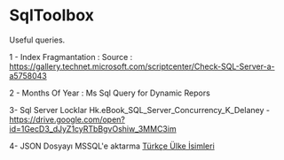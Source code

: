 # SqlToolbox
Useful queries.

1 - Index Fragmantation : Source : https://gallery.technet.microsoft.com/scriptcenter/Check-SQL-Server-a-a5758043 

2 - Months Of Year : Ms Sql Query for Dynamic Repors

3-  Sql Server Locklar Hk.eBook_SQL_Server_Concurrency_K_Delaney -  https://drive.google.com/open?id=1GecD3_dJyZ1cyRTbBgvOshiw_3MMC3im

4- JSON Dosyayı MSSQL'e aktarma [Türkçe Ülke İsimleri](SqlToolbox/README.md)
